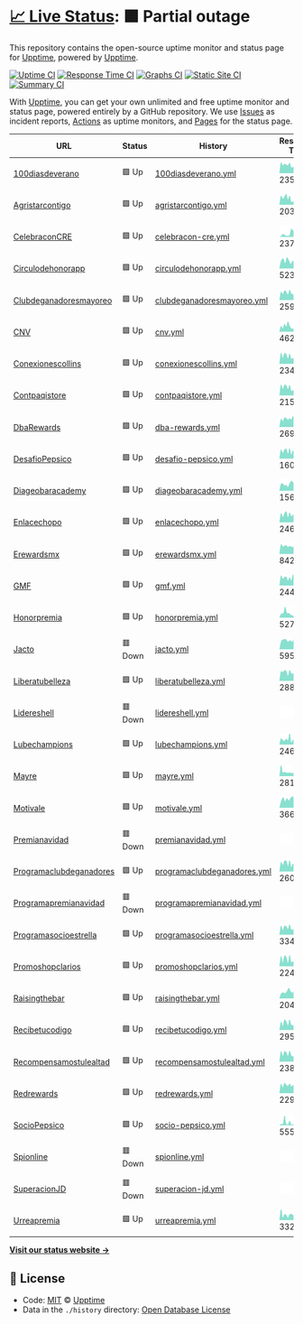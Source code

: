 # [📈 Live Status](https://demo.upptime.js.org): <!--live status--> **🟧 Partial outage**

This repository contains the open-source uptime monitor and status page for [Upptime](https://upptime.js.org), powered by [Upptime](https://github.com/upptime/upptime).

[![Uptime CI](https://github.com/koj-co/upptime/workflows/Uptime%20CI/badge.svg)](https://github.com/koj-co/upptime/actions?query=workflow%3A%22Uptime+CI%22)
[![Response Time CI](https://github.com/koj-co/upptime/workflows/Response%20Time%20CI/badge.svg)](https://github.com/koj-co/upptime/actions?query=workflow%3A%22Response+Time+CI%22)
[![Graphs CI](https://github.com/koj-co/upptime/workflows/Graphs%20CI/badge.svg)](https://github.com/koj-co/upptime/actions?query=workflow%3A%22Graphs+CI%22)
[![Static Site CI](https://github.com/koj-co/upptime/workflows/Static%20Site%20CI/badge.svg)](https://github.com/koj-co/upptime/actions?query=workflow%3A%22Static+Site+CI%22)
[![Summary CI](https://github.com/koj-co/upptime/workflows/Summary%20CI/badge.svg)](https://github.com/koj-co/upptime/actions?query=workflow%3A%22Summary+CI%22)

With [Upptime](https://upptime.js.org), you can get your own unlimited and free uptime monitor and status page, powered entirely by a GitHub repository. We use [Issues](https://github.com/upptime/upptime/issues) as incident reports, [Actions](https://github.com/upptime/upptime/actions) as uptime monitors, and [Pages](https://demo.upptime.js.org) for the status page.

<!--start: status pages-->
<!-- This summary is generated by Upptime (https://github.com/upptime/upptime) -->
<!-- Do not edit this manually, your changes will be overwritten -->

| URL                                                            | Status  | History                                                                                                                   | Response Time                                                                                | Uptime                                                                                                                                                                                                                                                   |
| -------------------------------------------------------------- | ------- | ------------------------------------------------------------------------------------------------------------------------- | -------------------------------------------------------------------------------------------- | -------------------------------------------------------------------------------------------------------------------------------------------------------------------------------------------------------------------------------------------------------- |
| [100diasdeverano](https://100diasdeverano.com)                 | 🟩 Up   | [100diasdeverano.yml](https://github.com/compusam/upckmonitor/commits/master/history/100diasdeverano.yml)                 | <img alt="Response time graph" src="./graphs/100diasdeverano.png" height="20"> 235ms         | [![Uptime 100.00%](https://img.shields.io/endpoint?url=https%3A%2F%2Fraw.githubusercontent.com%2Fcompusam%2Fupckmonitor%2Fmaster%2Fapi%2F100diasdeverano%2Fuptime.json)](https://compusam.github.io/upckmonitor/history/100diasdeverano)                 |
| [Agristarcontigo](https://agristarcontigo.com)                 | 🟩 Up   | [agristarcontigo.yml](https://github.com/compusam/upckmonitor/commits/master/history/agristarcontigo.yml)                 | <img alt="Response time graph" src="./graphs/agristarcontigo.png" height="20"> 203ms         | [![Uptime 100.00%](https://img.shields.io/endpoint?url=https%3A%2F%2Fraw.githubusercontent.com%2Fcompusam%2Fupckmonitor%2Fmaster%2Fapi%2Fagristarcontigo%2Fuptime.json)](https://compusam.github.io/upckmonitor/history/agristarcontigo)                 |
| [CelebraconCRE](https://celebraconcre.com)                     | 🟩 Up   | [celebracon-cre.yml](https://github.com/compusam/upckmonitor/commits/master/history/celebracon-cre.yml)                   | <img alt="Response time graph" src="./graphs/celebracon-cre.png" height="20"> 2376ms         | [![Uptime 100.00%](https://img.shields.io/endpoint?url=https%3A%2F%2Fraw.githubusercontent.com%2Fcompusam%2Fupckmonitor%2Fmaster%2Fapi%2Fcelebracon-cre%2Fuptime.json)](https://compusam.github.io/upckmonitor/history/celebracon-cre)                   |
| [Circulodehonorapp](https://circulodehonorapp.com)             | 🟩 Up   | [circulodehonorapp.yml](https://github.com/compusam/upckmonitor/commits/master/history/circulodehonorapp.yml)             | <img alt="Response time graph" src="./graphs/circulodehonorapp.png" height="20"> 523ms       | [![Uptime 99.79%](https://img.shields.io/endpoint?url=https%3A%2F%2Fraw.githubusercontent.com%2Fcompusam%2Fupckmonitor%2Fmaster%2Fapi%2Fcirculodehonorapp%2Fuptime.json)](https://compusam.github.io/upckmonitor/history/circulodehonorapp)              |
| [Clubdeganadoresmayoreo](https://clubdeganadoresmayoreo.com)   | 🟩 Up   | [clubdeganadoresmayoreo.yml](https://github.com/compusam/upckmonitor/commits/master/history/clubdeganadoresmayoreo.yml)   | <img alt="Response time graph" src="./graphs/clubdeganadoresmayoreo.png" height="20"> 259ms  | [![Uptime 100.00%](https://img.shields.io/endpoint?url=https%3A%2F%2Fraw.githubusercontent.com%2Fcompusam%2Fupckmonitor%2Fmaster%2Fapi%2Fclubdeganadoresmayoreo%2Fuptime.json)](https://compusam.github.io/upckmonitor/history/clubdeganadoresmayoreo)   |
| [CNV](https://circulodehonorpepsico.com)                       | 🟩 Up   | [cnv.yml](https://github.com/compusam/upckmonitor/commits/master/history/cnv.yml)                                         | <img alt="Response time graph" src="./graphs/cnv.png" height="20"> 462ms                     | [![Uptime 99.70%](https://img.shields.io/endpoint?url=https%3A%2F%2Fraw.githubusercontent.com%2Fcompusam%2Fupckmonitor%2Fmaster%2Fapi%2Fcnv%2Fuptime.json)](https://compusam.github.io/upckmonitor/history/cnv)                                          |
| [Conexionescollins](https://conexionescollins.com)             | 🟩 Up   | [conexionescollins.yml](https://github.com/compusam/upckmonitor/commits/master/history/conexionescollins.yml)             | <img alt="Response time graph" src="./graphs/conexionescollins.png" height="20"> 234ms       | [![Uptime 100.00%](https://img.shields.io/endpoint?url=https%3A%2F%2Fraw.githubusercontent.com%2Fcompusam%2Fupckmonitor%2Fmaster%2Fapi%2Fconexionescollins%2Fuptime.json)](https://compusam.github.io/upckmonitor/history/conexionescollins)             |
| [Contpaqistore](https://contpaqistore.com)                     | 🟩 Up   | [contpaqistore.yml](https://github.com/compusam/upckmonitor/commits/master/history/contpaqistore.yml)                     | <img alt="Response time graph" src="./graphs/contpaqistore.png" height="20"> 215ms           | [![Uptime 100.00%](https://img.shields.io/endpoint?url=https%3A%2F%2Fraw.githubusercontent.com%2Fcompusam%2Fupckmonitor%2Fmaster%2Fapi%2Fcontpaqistore%2Fuptime.json)](https://compusam.github.io/upckmonitor/history/contpaqistore)                     |
| [DbaRewards](https://dbarewards.com)                           | 🟩 Up   | [dba-rewards.yml](https://github.com/compusam/upckmonitor/commits/master/history/dba-rewards.yml)                         | <img alt="Response time graph" src="./graphs/dba-rewards.png" height="20"> 269ms             | [![Uptime 100.00%](https://img.shields.io/endpoint?url=https%3A%2F%2Fraw.githubusercontent.com%2Fcompusam%2Fupckmonitor%2Fmaster%2Fapi%2Fdba-rewards%2Fuptime.json)](https://compusam.github.io/upckmonitor/history/dba-rewards)                         |
| [DesafioPepsico](https://desafiopepsico.com)                   | 🟩 Up   | [desafio-pepsico.yml](https://github.com/compusam/upckmonitor/commits/master/history/desafio-pepsico.yml)                 | <img alt="Response time graph" src="./graphs/desafio-pepsico.png" height="20"> 160ms         | [![Uptime 99.91%](https://img.shields.io/endpoint?url=https%3A%2F%2Fraw.githubusercontent.com%2Fcompusam%2Fupckmonitor%2Fmaster%2Fapi%2Fdesafio-pepsico%2Fuptime.json)](https://compusam.github.io/upckmonitor/history/desafio-pepsico)                  |
| [Diageobaracademy](https://diageobaracademymexico.com)         | 🟩 Up   | [diageobaracademy.yml](https://github.com/compusam/upckmonitor/commits/master/history/diageobaracademy.yml)               | <img alt="Response time graph" src="./graphs/diageobaracademy.png" height="20"> 156ms        | [![Uptime 100.00%](https://img.shields.io/endpoint?url=https%3A%2F%2Fraw.githubusercontent.com%2Fcompusam%2Fupckmonitor%2Fmaster%2Fapi%2Fdiageobaracademy%2Fuptime.json)](https://compusam.github.io/upckmonitor/history/diageobaracademy)               |
| [Enlacechopo](https://enlacechopo.com.mx)                      | 🟩 Up   | [enlacechopo.yml](https://github.com/compusam/upckmonitor/commits/master/history/enlacechopo.yml)                         | <img alt="Response time graph" src="./graphs/enlacechopo.png" height="20"> 246ms             | [![Uptime 100.00%](https://img.shields.io/endpoint?url=https%3A%2F%2Fraw.githubusercontent.com%2Fcompusam%2Fupckmonitor%2Fmaster%2Fapi%2Fenlacechopo%2Fuptime.json)](https://compusam.github.io/upckmonitor/history/enlacechopo)                         |
| [Erewardsmx](https://erewardsmx.com)                           | 🟩 Up   | [erewardsmx.yml](https://github.com/compusam/upckmonitor/commits/master/history/erewardsmx.yml)                           | <img alt="Response time graph" src="./graphs/erewardsmx.png" height="20"> 842ms              | [![Uptime 99.59%](https://img.shields.io/endpoint?url=https%3A%2F%2Fraw.githubusercontent.com%2Fcompusam%2Fupckmonitor%2Fmaster%2Fapi%2Ferewardsmx%2Fuptime.json)](https://compusam.github.io/upckmonitor/history/erewardsmx)                            |
| [GMF](https://clubroyalelite.com)                              | 🟩 Up   | [gmf.yml](https://github.com/compusam/upckmonitor/commits/master/history/gmf.yml)                                         | <img alt="Response time graph" src="./graphs/gmf.png" height="20"> 244ms                     | [![Uptime 100.00%](https://img.shields.io/endpoint?url=https%3A%2F%2Fraw.githubusercontent.com%2Fcompusam%2Fupckmonitor%2Fmaster%2Fapi%2Fgmf%2Fuptime.json)](https://compusam.github.io/upckmonitor/history/gmf)                                         |
| [Honorpremia](https://honorpremia.com)                         | 🟩 Up   | [honorpremia.yml](https://github.com/compusam/upckmonitor/commits/master/history/honorpremia.yml)                         | <img alt="Response time graph" src="./graphs/honorpremia.png" height="20"> 527ms             | [![Uptime 99.82%](https://img.shields.io/endpoint?url=https%3A%2F%2Fraw.githubusercontent.com%2Fcompusam%2Fupckmonitor%2Fmaster%2Fapi%2Fhonorpremia%2Fuptime.json)](https://compusam.github.io/upckmonitor/history/honorpremia)                          |
| [Jacto](https://jactopremios.com)                              | 🟥 Down | [jacto.yml](https://github.com/compusam/upckmonitor/commits/master/history/jacto.yml)                                     | <img alt="Response time graph" src="./graphs/jacto.png" height="20"> 595ms                   | [![Uptime 96.85%](https://img.shields.io/endpoint?url=https%3A%2F%2Fraw.githubusercontent.com%2Fcompusam%2Fupckmonitor%2Fmaster%2Fapi%2Fjacto%2Fuptime.json)](https://compusam.github.io/upckmonitor/history/jacto)                                      |
| [Liberatubelleza](https://liberatubelleza.com.mx)              | 🟩 Up   | [liberatubelleza.yml](https://github.com/compusam/upckmonitor/commits/master/history/liberatubelleza.yml)                 | <img alt="Response time graph" src="./graphs/liberatubelleza.png" height="20"> 288ms         | [![Uptime 100.00%](https://img.shields.io/endpoint?url=https%3A%2F%2Fraw.githubusercontent.com%2Fcompusam%2Fupckmonitor%2Fmaster%2Fapi%2Fliberatubelleza%2Fuptime.json)](https://compusam.github.io/upckmonitor/history/liberatubelleza)                 |
| [Lidereshell](https://liderescs.com.mx)                        | 🟥 Down | [lidereshell.yml](https://github.com/compusam/upckmonitor/commits/master/history/lidereshell.yml)                         | <img alt="Response time graph" src="./graphs/lidereshell.png" height="20"> 0ms               | [![Uptime 98.35%](https://img.shields.io/endpoint?url=https%3A%2F%2Fraw.githubusercontent.com%2Fcompusam%2Fupckmonitor%2Fmaster%2Fapi%2Flidereshell%2Fuptime.json)](https://compusam.github.io/upckmonitor/history/lidereshell)                          |
| [Lubechampions](https://lubechampions.com.mx)                  | 🟩 Up   | [lubechampions.yml](https://github.com/compusam/upckmonitor/commits/master/history/lubechampions.yml)                     | <img alt="Response time graph" src="./graphs/lubechampions.png" height="20"> 246ms           | [![Uptime 100.00%](https://img.shields.io/endpoint?url=https%3A%2F%2Fraw.githubusercontent.com%2Fcompusam%2Fupckmonitor%2Fmaster%2Fapi%2Flubechampions%2Fuptime.json)](https://compusam.github.io/upckmonitor/history/lubechampions)                     |
| [Mayre](https://recompensasmayre.com)                          | 🟩 Up   | [mayre.yml](https://github.com/compusam/upckmonitor/commits/master/history/mayre.yml)                                     | <img alt="Response time graph" src="./graphs/mayre.png" height="20"> 281ms                   | [![Uptime 100.00%](https://img.shields.io/endpoint?url=https%3A%2F%2Fraw.githubusercontent.com%2Fcompusam%2Fupckmonitor%2Fmaster%2Fapi%2Fmayre%2Fuptime.json)](https://compusam.github.io/upckmonitor/history/mayre)                                     |
| [Motivale](http://motivale.com)                                | 🟩 Up   | [motivale.yml](https://github.com/compusam/upckmonitor/commits/master/history/motivale.yml)                               | <img alt="Response time graph" src="./graphs/motivale.png" height="20"> 366ms                | [![Uptime 99.39%](https://img.shields.io/endpoint?url=https%3A%2F%2Fraw.githubusercontent.com%2Fcompusam%2Fupckmonitor%2Fmaster%2Fapi%2Fmotivale%2Fuptime.json)](https://compusam.github.io/upckmonitor/history/motivale)                                |
| [Premianavidad](https://premianavidadpepsico.com)              | 🟥 Down | [premianavidad.yml](https://github.com/compusam/upckmonitor/commits/master/history/premianavidad.yml)                     | <img alt="Response time graph" src="./graphs/premianavidad.png" height="20"> 0ms             | [![Uptime 98.35%](https://img.shields.io/endpoint?url=https%3A%2F%2Fraw.githubusercontent.com%2Fcompusam%2Fupckmonitor%2Fmaster%2Fapi%2Fpremianavidad%2Fuptime.json)](https://compusam.github.io/upckmonitor/history/premianavidad)                      |
| [Programaclubdeganadores](https://programaclubdeganadores.com) | 🟩 Up   | [programaclubdeganadores.yml](https://github.com/compusam/upckmonitor/commits/master/history/programaclubdeganadores.yml) | <img alt="Response time graph" src="./graphs/programaclubdeganadores.png" height="20"> 260ms | [![Uptime 100.00%](https://img.shields.io/endpoint?url=https%3A%2F%2Fraw.githubusercontent.com%2Fcompusam%2Fupckmonitor%2Fmaster%2Fapi%2Fprogramaclubdeganadores%2Fuptime.json)](https://compusam.github.io/upckmonitor/history/programaclubdeganadores) |
| [Programapremianavidad](https://programapremianavidad.com)     | 🟥 Down | [programapremianavidad.yml](https://github.com/compusam/upckmonitor/commits/master/history/programapremianavidad.yml)     | <img alt="Response time graph" src="./graphs/programapremianavidad.png" height="20"> 0ms     | [![Uptime 98.35%](https://img.shields.io/endpoint?url=https%3A%2F%2Fraw.githubusercontent.com%2Fcompusam%2Fupckmonitor%2Fmaster%2Fapi%2Fprogramapremianavidad%2Fuptime.json)](https://compusam.github.io/upckmonitor/history/programapremianavidad)      |
| [Programasocioestrella](https://programasocioestrella.com)     | 🟩 Up   | [programasocioestrella.yml](https://github.com/compusam/upckmonitor/commits/master/history/programasocioestrella.yml)     | <img alt="Response time graph" src="./graphs/programasocioestrella.png" height="20"> 334ms   | [![Uptime 100.00%](https://img.shields.io/endpoint?url=https%3A%2F%2Fraw.githubusercontent.com%2Fcompusam%2Fupckmonitor%2Fmaster%2Fapi%2Fprogramasocioestrella%2Fuptime.json)](https://compusam.github.io/upckmonitor/history/programasocioestrella)     |
| [Promoshopclarios](https://promoshopclarios.com.mx)            | 🟩 Up   | [promoshopclarios.yml](https://github.com/compusam/upckmonitor/commits/master/history/promoshopclarios.yml)               | <img alt="Response time graph" src="./graphs/promoshopclarios.png" height="20"> 224ms        | [![Uptime 100.00%](https://img.shields.io/endpoint?url=https%3A%2F%2Fraw.githubusercontent.com%2Fcompusam%2Fupckmonitor%2Fmaster%2Fapi%2Fpromoshopclarios%2Fuptime.json)](https://compusam.github.io/upckmonitor/history/promoshopclarios)               |
| [Raisingthebar](https://raisingthebarmexico.mx)                | 🟩 Up   | [raisingthebar.yml](https://github.com/compusam/upckmonitor/commits/master/history/raisingthebar.yml)                     | <img alt="Response time graph" src="./graphs/raisingthebar.png" height="20"> 204ms           | [![Uptime 99.90%](https://img.shields.io/endpoint?url=https%3A%2F%2Fraw.githubusercontent.com%2Fcompusam%2Fupckmonitor%2Fmaster%2Fapi%2Fraisingthebar%2Fuptime.json)](https://compusam.github.io/upckmonitor/history/raisingthebar)                      |
| [Recibetucodigo](https://recibetucodigo.com)                   | 🟩 Up   | [recibetucodigo.yml](https://github.com/compusam/upckmonitor/commits/master/history/recibetucodigo.yml)                   | <img alt="Response time graph" src="./graphs/recibetucodigo.png" height="20"> 295ms          | [![Uptime 100.00%](https://img.shields.io/endpoint?url=https%3A%2F%2Fraw.githubusercontent.com%2Fcompusam%2Fupckmonitor%2Fmaster%2Fapi%2Frecibetucodigo%2Fuptime.json)](https://compusam.github.io/upckmonitor/history/recibetucodigo)                   |
| [Recompensamostulealtad](https://recompensamostulealtad.com)   | 🟩 Up   | [recompensamostulealtad.yml](https://github.com/compusam/upckmonitor/commits/master/history/recompensamostulealtad.yml)   | <img alt="Response time graph" src="./graphs/recompensamostulealtad.png" height="20"> 238ms  | [![Uptime 100.00%](https://img.shields.io/endpoint?url=https%3A%2F%2Fraw.githubusercontent.com%2Fcompusam%2Fupckmonitor%2Fmaster%2Fapi%2Frecompensamostulealtad%2Fuptime.json)](https://compusam.github.io/upckmonitor/history/recompensamostulealtad)   |
| [Redrewards](https://redrewards.mx)                            | 🟩 Up   | [redrewards.yml](https://github.com/compusam/upckmonitor/commits/master/history/redrewards.yml)                           | <img alt="Response time graph" src="./graphs/redrewards.png" height="20"> 229ms              | [![Uptime 100.00%](https://img.shields.io/endpoint?url=https%3A%2F%2Fraw.githubusercontent.com%2Fcompusam%2Fupckmonitor%2Fmaster%2Fapi%2Fredrewards%2Fuptime.json)](https://compusam.github.io/upckmonitor/history/redrewards)                           |
| [SocioPepsico](https://sociopepsicomexico.com)                 | 🟩 Up   | [socio-pepsico.yml](https://github.com/compusam/upckmonitor/commits/master/history/socio-pepsico.yml)                     | <img alt="Response time graph" src="./graphs/socio-pepsico.png" height="20"> 555ms           | [![Uptime 100.00%](https://img.shields.io/endpoint?url=https%3A%2F%2Fraw.githubusercontent.com%2Fcompusam%2Fupckmonitor%2Fmaster%2Fapi%2Fsocio-pepsico%2Fuptime.json)](https://compusam.github.io/upckmonitor/history/socio-pepsico)                     |
| [Spionline](https://spi-online.com)                            | 🟥 Down | [spionline.yml](https://github.com/compusam/upckmonitor/commits/master/history/spionline.yml)                             | <img alt="Response time graph" src="./graphs/spionline.png" height="20"> 0ms                 | [![Uptime 98.38%](https://img.shields.io/endpoint?url=https%3A%2F%2Fraw.githubusercontent.com%2Fcompusam%2Fupckmonitor%2Fmaster%2Fapi%2Fspionline%2Fuptime.json)](https://compusam.github.io/upckmonitor/history/spionline)                              |
| [SuperacionJD](https://superacionjd.com)                       | 🟥 Down | [superacion-jd.yml](https://github.com/compusam/upckmonitor/commits/master/history/superacion-jd.yml)                     | <img alt="Response time graph" src="./graphs/superacion-jd.png" height="20"> 0ms             | [![Uptime 98.38%](https://img.shields.io/endpoint?url=https%3A%2F%2Fraw.githubusercontent.com%2Fcompusam%2Fupckmonitor%2Fmaster%2Fapi%2Fsuperacion-jd%2Fuptime.json)](https://compusam.github.io/upckmonitor/history/superacion-jd)                      |
| [Urreapremia](https://urreapremia.com)                         | 🟩 Up   | [urreapremia.yml](https://github.com/compusam/upckmonitor/commits/master/history/urreapremia.yml)                         | <img alt="Response time graph" src="./graphs/urreapremia.png" height="20"> 332ms             | [![Uptime 100.00%](https://img.shields.io/endpoint?url=https%3A%2F%2Fraw.githubusercontent.com%2Fcompusam%2Fupckmonitor%2Fmaster%2Fapi%2Furreapremia%2Fuptime.json)](https://compusam.github.io/upckmonitor/history/urreapremia)                         |

<!--end: status pages-->

[**Visit our status website →**](https://demo.upptime.js.org)

## 📄 License

- Code: [MIT](./LICENSE) © [Upptime](https://upptime.js.org)
- Data in the `./history` directory: [Open Database License](https://opendatacommons.org/licenses/odbl/1-0/)
